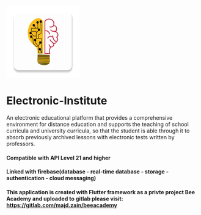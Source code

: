 ![icon](app/src/main/res/mipmap-xxxhdpi//ic_launcher_round.png)

# Electronic-Institute
An electronic educational platform that provides a comprehensive environment for distance education and supports the teaching of school curricula and university curricula, so that the student is able through it to absorb previously archived lessons with electronic tests written by professors.

#### Compatible with **API Level 21** and higher
#### Linked with firebase(database - real-time database - storage - authentication - cloud messaging)

#### This application is created with **Flutter** framework as a privte project **Bee Academy** and uploaded to gitlab please visit: https://gitlab.com/majd.zain/beeacademy   

